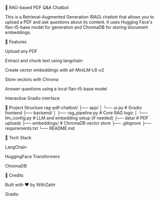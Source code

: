 📄 RAG-based PDF Q&A Chatbot

This is a Retrieval-Augmented Generation (RAG) chatbot that allows you to upload a PDF and ask questions about its content. It uses Hugging Face's flan-t5-base model for generation and ChromaDB for storing document embeddings.

🔧 Features

Upload any PDF

Extract and chunk text using langchain

Create vector embeddings with all-MiniLM-L6-v2

Store vectors with Chroma

Answer questions using a local flan-t5-base model

Interactive Gradio interface


📁 Project Structure
rag-pdf-chatbot/
├── app/
│   └── ui.py                  # Gradio frontend
├── backend/
│   ├── rag_pipeline.py       # Core RAG logic
│   └── llm_config.py         # LLM and embedding setup (if needed)
├── data/                     # PDF uploads
├── embeddings/               # ChromaDB vector store
├── .gitignore
├── requirements.txt
└── README.md


🤖 Tech Stack

LangChain

HuggingFace Transformers

ChromaDB


🙌 Credits

Built with ❤️ by WithZahir

Gradio

